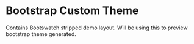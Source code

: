 # Bootstrap Custom Theme
Contains Bootswatch stripped demo layout. Will be using this to preview bootstrap theme generated. 
